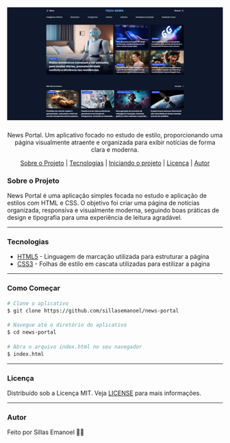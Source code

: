 <h1 align="center">
    <img src="./news-portal.png">
</h1>
<p align="center">News Portal. Um aplicativo focado no estudo de estilo, proporcionando uma página visualmente atraente e organizada para exibir notícias de forma clara e moderna.</p>
<p align="center">
 <a href="#sobre-o-projeto">Sobre o Projeto</a> |
 <a href="#tecnologias">Tecnologias</a> |
 <a href="#iniciando-o-projeto">Iniciando o projeto</a> |
 <a href="#licença">Licença</a> |
 <a href="#autor">Autor</a> 
</p>

### Sobre o Projeto

News Portal é uma aplicação simples focada no estudo e aplicação de estilos com HTML e CSS. O objetivo foi criar uma página de notícias organizada, responsiva e visualmente moderna, seguindo boas práticas de design e tipografia para uma experiência de leitura agradável.

---

### Tecnologias

- [HTML5](https://developer.mozilla.org/en-US/docs/Web/Guide/HTML/HTML5) - Linguagem de marcação utilizada para estruturar a página
- [CSS3](https://developer.mozilla.org/en-US/docs/Web/CSS) - Folhas de estilo em cascata utilizadas para estilizar a página

---

### Como Começar

```bash
# Clone o aplicativo
$ git clone https://github.com/sillasemanoel/news-portal

# Navegue até o diretório do aplicativo
$ cd news-portal

# Abra o arquivo index.html no seu navegador
$ index.html
```

---

### Licença

Distribuído sob a Licença MIT. Veja [LICENSE](LICENSE) para mais informações.

---

### Autor

Feito por Sillas Emanoel 👋🏽
